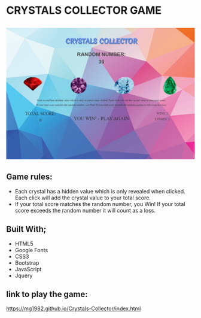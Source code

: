 # CRYSTALS COLLECTOR GAME

## ![Screenshot of game](/assets/images/screenshot.jpg)

## Game rules:

- Each crystal has a hidden value which is only revealed when clicked. Each click will add the crystal value to your total score.
- If your total score matches the random number, you Win! If your total score exceeds the random number it will count as a loss.

## Built With;

- HTML5
- Google Fonts
- CSS3
- Bootstrap
- JavaScript
- Jquery

## link to play the game:

https://mg1982.github.io/Crystals-Collector/index.html
